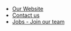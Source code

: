 - [Our Website](https://www.avency.de/?etcc_ori=Github)
- [Contact us](https://www.avency.de/kontakt?etcc_ori=Github)
- [Jobs - Join our team](https://www.avency.de/karriere?etcc_ori=Github)
